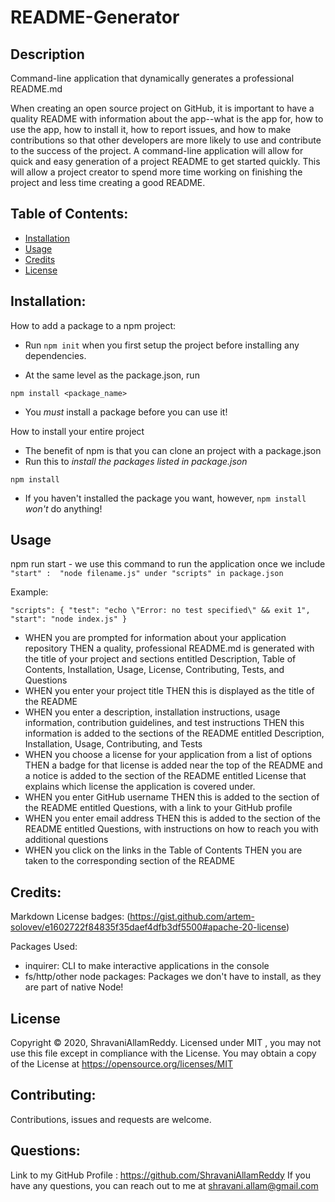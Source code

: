 # README-Generator

## Description

Command-line application that dynamically generates a professional README.md

When creating an open source project on GitHub, it is important to have a quality README with information about the app--what is the app for, how to use the app, how to install it, how to report issues, and how to make contributions so that other developers are more likely to use and contribute to the success of the project. A command-line application will allow for quick and easy generation of a project README to get started quickly. This will allow a project creator to spend more time working on finishing the project and less time creating a good README.


## Table of Contents:
  
* [Installation](#installation)
* [Usage](#usage)
* [Credits](#credits)
* [License](#license)


## Installation:

How to add a package to a npm project:

* Run `npm init` when you first setup the project before installing any dependencies.

* At the same level as the package.json, run 
```
npm install <package_name>
```
* You *must* install a package before you can use it!

How to install your entire project

* The benefit of npm is that you can clone an project with a package.json
* Run this to *install the packages listed in package.json*

```npm install```

* If you haven't installed the package you want, however, ```npm install``` *won't* do anything!


## Usage 

 npm run start  - we use this command to run the application once we include `"start" :  "node filename.js" under "scripts" in package.json`

 Example:

  `"scripts": {
    "test": "echo \"Error: no test specified\" && exit 1",
    "start": "node index.js"
   }`

* WHEN you are prompted for information about your application repository
  THEN a quality, professional README.md is generated with the title of your project and sections entitled Description, Table of Contents, Installation, Usage, License, Contributing, Tests, and Questions
* WHEN you enter your project title
  THEN this is displayed as the title of the README
* WHEN you enter a description, installation instructions, usage information, contribution guidelines, and test instructions
  THEN this information is added to the sections of the README entitled Description, Installation, Usage, Contributing, and Tests
* WHEN you choose a license for your application from a list of options
  THEN a badge for that license is added near the top of the README and a notice is added to the section of the README entitled License that explains which license the application is covered under.
* WHEN you enter GitHub username
  THEN this is added to the section of the README entitled Questions, with a link to your GitHub profile
* WHEN you enter email address
  THEN this is added to the section of the README entitled Questions, with instructions on how to reach you with additional questions
* WHEN you click on the links in the Table of Contents
  THEN you are taken to the corresponding section of the README


## Credits:
  
Markdown License badges: (https://gist.github.com/artem-solovev/e1602722f84835f35daef4dfb3df5500#apache-20-license)

Packages Used:

* inquirer: CLI to make interactive applications in the console
* fs/http/other node packages: Packages we don't have to install, as they are part of native Node!


## License 

  Copyright © 2020, ShravaniAllamReddy. 
  Licensed under MIT , you may not use this file except in compliance with the License.
  You may obtain a copy of the License at https://opensource.org/licenses/MIT


## Contributing:
   
  Contributions, issues and requests are welcome.

  
## Questions:
  
  Link to my GitHub Profile : https://github.com/ShravaniAllamReddy
  If you have any questions, you can reach out to me at shravani.allam@gmail.com 








